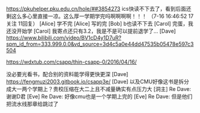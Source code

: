 https://pkuhelper.pku.edu.cn/hole/##3854273
ics快读不下去了，看到后面还剩这么多心里直接一凉。这么厚一学期学完吗啊啊啊啊！！！
（7-16 16:46:52 17关注 11回复）
[Alice] 学不完
[Alice] 写的完
[Bob] b也读不下去
[Carol] 完蛋，我还没开始学
[Carol] 我寄点还只有3.2，我是不是可以提前退学了...
[Dave] https://www.bilibili.com/video/BV1cD4y1D7uR?spm_id_from=333.999.0.0&vd_source=3d4c5a0e44dd47535b05478e597c3504

https://wdxtub.com/csapp/thin-csapp-0/2016/04/16/

没必要光看书，配合别的资料能学得更快更深
[Dave] https://fengmuzi2003.gitbook.io/csapp3e/
[Dave] 以及CMU好像这书是拆分成大一两个学期上？贵校压缩在大二上且不减量确实有点压力大
[洞主] Re Dave: 谢谢D君
[Eve] Re Dave: 好像cmu也是一个学期上完的
[Eve] Re Dave: 但是他们把流水线那章给跳过了
